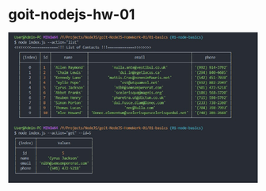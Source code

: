 # goit-nodejs-hw-01

![скрин 1](https://github.com/sl24/goit-NodeJS-HomeWork-01/blob/01-node-basics/01-basics/img/01-node-basics-1.png "Скриншот 1")​
